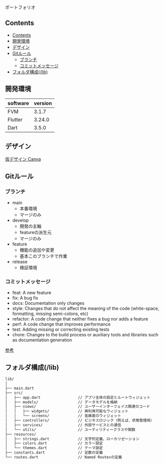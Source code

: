ポートフォリオ

## Contents

- [Contents](#contents)
- [開発環境](#開発環境)
- [デザイン](#デザイン)
- [Gitルール](#gitルール)
  - [ブランチ](#ブランチ)
  - [コミットメッセージ](#コミットメッセージ)
- [フォルダ構成(/lib)](#フォルダ構成lib)

## 開発環境

|software|version|
|-|-|
|FVM|3.1.7|
|Flutter|3.24.0|
|Dart|3.5.0|

## デザイン

[仮デザイン Canva](https://www.canva.com/design/DAGMej9L4ds/AmDj4GhkiIp_fvC_WTEKmg/edit?utm_content=DAGMej9L4ds&utm_campaign=designshare&utm_medium=link2&utm_source=sharebutton)

## Gitルール

### ブランチ

- main
  - 本番環境
  - マージのみ
- develop
  - 開発の主軸
  - featureの派生元
  - マージのみ
- feature
  - 機能の追加や変更
  - 基本このブランチで作業
- release
  - 検証環境

### コミットメッセージ

- feat: A new feature
- fix: A bug fix
- docs: Documentation only changes 
- style: Changes that do not affect the meaning of the code (white-space, formatting, missing semi-colons, etc)
- refactor: A code change that neither fixes a bug nor adds a feature
- perf: A code change that improves performance
- test: Adding missing or correcting existing tests
- chore: Changes to the build process or auxiliary tools and libraries such as documentation generation

[参考](https://qiita.com/konatsu_p/items/dfe199ebe3a7d2010b3e)

## フォルダ構成(/lib)

```bash
lib/
│
├── main.dart
├── src/
│   ├── app.dart                 // アプリ全体の設定とルートウィジェット
│   ├── models/                  // データモデルを格納
│   ├── views/                   // ユーザーインターフェイス関連のコード
│   │   ├── widgets/             // 再利用可能なウィジェット
│   │   └── screens/             // 各画面のウィジェット
│   ├── controllers/             // ビジネスロジック（例えば、状態管理用）
│   ├── services/                // 外部サービスとの通信
│   └── utils/                   // ユーティリティークラスや関数
├── resources/
│   ├── strings.dart             // 文字列定義、ローカリゼーション
│   ├── colors.dart              // カラー設定
│   └── themes.dart              // テーマ設定
├── constants.dart               // 定数の定義
└── routes.dart                  // Named Routesの定義
```
